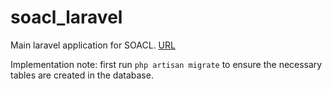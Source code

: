 # soacl_laravel
Main laravel application for SOACL.
[URL](http://laurenslaravelwebapp.azurewebsites.net/)

Implementation note: first run
`php artisan migrate`
to ensure the necessary tables are created in the database.

